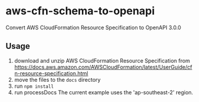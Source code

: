 # aws-cfn-schema-to-openapi
Convert AWS CloudFormation Resource Specification to OpenAPI 3.0.0

## Usage
1. download and unzip AWS CloudFormation Resource Specification from https://docs.aws.amazon.com/AWSCloudFormation/latest/UserGuide/cfn-resource-specification.html
2. move the files to the `docs` directory
3. run `npm install`
4. run processDocs
The current example uses the 'ap-southeast-2' region.